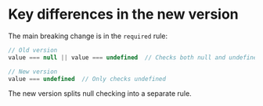 # Key differences in the new version

The main breaking change is in the `required` rule:
```typescript
// Old version
value === null || value === undefined  // Checks both null and undefined

// New version
value === undefined  // Only checks undefined
```

The new version splits null checking into a separate rule.
